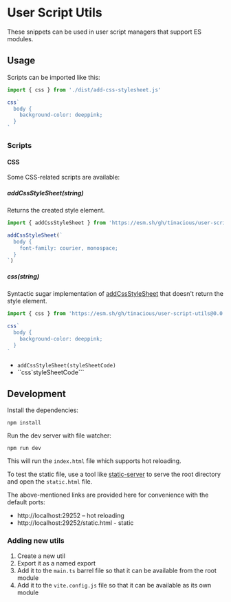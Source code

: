 # User Script Utils

These snippets can be used in user script managers that support ES modules.

## Usage

Scripts can be imported like this:

```js
import { css } from './dist/add-css-stylesheet.js'

css`
  body {
    background-color: deeppink;
  }
`
```

### Scripts

#### CSS

Some CSS-related scripts are available:

##### addCssStyleSheet(string)

Returns the created style element.

```js
import { addCssStyleSheet } from 'https://esm.sh/gh/tinacious/user-script-utils@0.0.3'

addCssStyleSheet(`
  body {
    font-family: courier, monospace;
  }
`)
```

##### css(string)

Syntactic sugar implementation of [addCssStyleSheet](#addcssstylesheetstring) that doesn't return the style element.

```js
import { css } from 'https://esm.sh/gh/tinacious/user-script-utils@0.0.4'

css`
  body {
    background-color: deeppink;
  }
`
```

- `addCssStyleSheet(styleSheetCode)`
- ``css`styleSheetCode```


## Development

Install the dependencies:

    npm install

Run the dev server with file watcher:

    npm run dev

This will run the `index.html` file which supports hot reloading.

To test the static file, use a tool like [static-server](https://github.com/tinacious/static-server) to serve the root directory and open the `static.html` file.

The above-mentioned links are provided here for convenience with the default ports:

- http://localhost:29252 – hot reloading
- http://localhost:29252/static.html - static


### Adding new utils

1. Create a new util
2. Export it as a named export
3. Add it to the `main.ts` barrel file so that it can be available from the root module
4. Add it to the `vite.config.js` file so that it can be available as its own module

